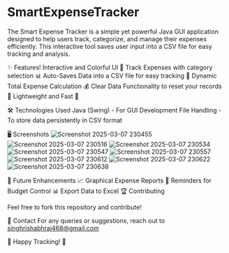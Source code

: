# SmartExpenseTracker
The Smart Expense Tracker is a simple yet powerful Java GUI application designed to help users track, categorize, and manage their expenses efficiently. This interactive tool saves user input into a CSV file for easy tracking and analysis.

✨ Features!
Interactive and Colorful UI 🎨
Track Expenses with category selection 📊
Auto-Saves Data into a CSV file for easy tracking 📝
Dynamic Total Expense Calculation 💰
Clear Data Functionality to reset your records 🔄
Lightweight and Fast 🚀

🛠️ Technologies Used
Java (Swing) - For GUI Development
File Handling - To store data persistently in CSV format

🖥️ Screenshots
![Screenshot 2025-03-07 230455](https://github.com/user-attachments/assets/0c1712c5-5c36-49cb-a683-4eace7d41912)
![Screenshot 2025-03-07 230516](https://github.com/user-attachments/assets/6ff08ee9-bca1-4bb9-9fee-fbf7765c0830)
![Screenshot 2025-03-07 230534](https://github.com/user-attachments/assets/92858d22-b984-4b54-b875-5e59a81dda68)
![Screenshot 2025-03-07 230547](https://github.com/user-attachments/assets/daeffaed-5089-4c74-9633-9aa03db5144a)
![Screenshot 2025-03-07 230557](https://github.com/user-attachments/assets/fe0f53b3-c9d0-451e-9490-0e05661b591e)
![Screenshot 2025-03-07 230612](https://github.com/user-attachments/assets/04136cc3-5baf-466c-8cd6-78b6fa52e602)
![Screenshot 2025-03-07 230622](https://github.com/user-attachments/assets/a7cbe2b5-ad18-43a7-92d4-a40ced905ead)
![Screenshot 2025-03-07 230638](https://github.com/user-attachments/assets/871445cd-4bc5-4634-ade1-f1bb957f9cb0)


📝 Future Enhancements
📈 Graphical Expense Reports
🔔 Reminders for Budget Control
📊 Export Data to Excel
🏆 Contributing

Feel free to fork this repository and contribute!

📩 Contact
For any queries or suggestions, reach out to singhrishabhraj468@gmail.com

🚀 Happy Tracking! 🎯


